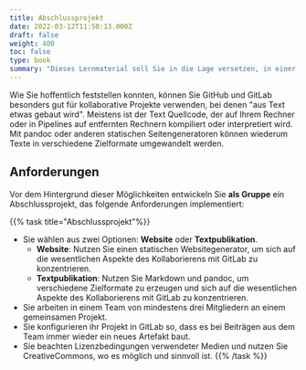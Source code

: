 ```yaml
---
title: Abschlussprojekt
date: 2022-03-12T11:50:13.000Z
draft: false
weight: 400
toc: false
type: book 
summary: "Dieses Lernmaterial soll Sie in die Lage versetzen, in einer Gruppe ein Text- oder Codeprojekt kollaborativ umzusetzen."
---
```


Wie Sie hoffentlich feststellen konnten, können Sie GitHub und GitLab besonders gut für kollaborative Projekte verwenden, bei denen "aus Text etwas gebaut wird". Meistens ist der Text Quellcode, der auf Ihrem Rechner oder in Pipelines auf entfernten Rechnern kompiliert oder interpretiert wird. Mit pandoc oder anderen statischen Seitengeneratoren können wiederum Texte in verschiedene Zielformate umgewandelt werden.

## Anforderungen

Vor dem Hintergrund dieser Möglichkeiten entwickeln Sie **als Gruppe** ein Abschlussprojekt, das folgende Anforderungen implementiert:

{{% task title="Abschlussprojekt"%}}
- Sie wählen aus zwei Optionen: **Website** oder **Textpublikation**.
  - **Website**: Nutzen Sie einen statischen Websitegenerator, um sich auf die wesentlichen Aspekte des Kollaborierens mit GitLab zu konzentrieren.
  - **Textpublikation**: Nutzen Sie Markdown und pandoc, um verschiedene Zielformate zu erzeugen und sich auf die wesentlichen Aspekte des Kollaborierens mit GitLab zu konzentrieren.
- Sie arbeiten in einem Team von mindestens drei Mitgliedern an einem gemeinsamen Projekt.
- Sie konfigurieren ihr Projekt in GitLab so, dass es bei Beiträgen aus dem Team immer wieder ein neues Artefakt baut.
- Sie beachten Lizenzbedingungen verwendeter Medien und nutzen Sie CreativeCommons, wo es möglich und sinnvoll ist.
{{% /task %}}
